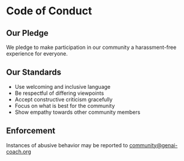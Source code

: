 # Code of Conduct

## Our Pledge
We pledge to make participation in our community a harassment-free experience for everyone.

## Our Standards
- Use welcoming and inclusive language
- Be respectful of differing viewpoints
- Accept constructive criticism gracefully
- Focus on what is best for the community
- Show empathy towards other community members

## Enforcement
Instances of abusive behavior may be reported to community@genai-coach.org